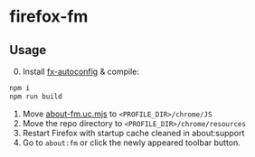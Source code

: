 # firefox-fm

## Usage

0. Install [fx-autoconfig](https://github.com/MrOtherGuy/fx-autoconfig) & compile:
```js
npm i
npm run build
```
1. Move [about-fm.uc.mjs](./about-fm.uc.mjs) to `<PROFILE_DIR>/chrome/JS`
2. Move the repo directory to `<PROFILE_DIR>/chrome/resources`
3. Restart Firefox with startup cache cleaned in about:support
4. Go to `about:fm` or click the newly appeared toolbar button.
